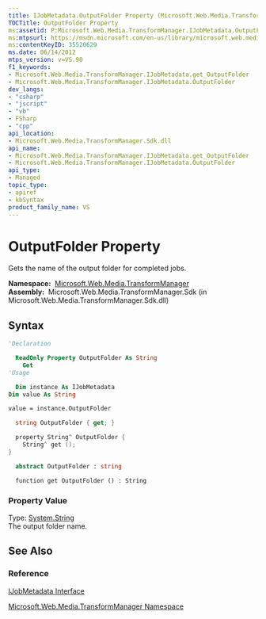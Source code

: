 ```yaml
---
title: IJobMetadata.OutputFolder Property (Microsoft.Web.Media.TransformManager)
TOCTitle: OutputFolder Property
ms:assetid: P:Microsoft.Web.Media.TransformManager.IJobMetadata.OutputFolder
ms:mtpsurl: https://msdn.microsoft.com/en-us/library/microsoft.web.media.transformmanager.ijobmetadata.outputfolder(v=VS.90)
ms:contentKeyID: 35520629
ms.date: 06/14/2012
mtps_version: v=VS.90
f1_keywords:
- Microsoft.Web.Media.TransformManager.IJobMetadata.get_OutputFolder
- Microsoft.Web.Media.TransformManager.IJobMetadata.OutputFolder
dev_langs:
- "csharp"
- "jscript"
- "vb"
- FSharp
- "cpp"
api_location:
- Microsoft.Web.Media.TransformManager.Sdk.dll
api_name:
- Microsoft.Web.Media.TransformManager.IJobMetadata.get_OutputFolder
- Microsoft.Web.Media.TransformManager.IJobMetadata.OutputFolder
api_type:
- Managed
topic_type:
- apiref
- kbSyntax
product_family_name: VS
---
```


# OutputFolder Property

Gets the name of the output folder for completed jobs.

**Namespace:**  [Microsoft.Web.Media.TransformManager](microsoft-web-media-transformmanager-namespace.md)  
**Assembly:**  Microsoft.Web.Media.TransformManager.Sdk (in Microsoft.Web.Media.TransformManager.Sdk.dll)

## Syntax

```vb
'Declaration

  ReadOnly Property OutputFolder As String
    Get
'Usage

  Dim instance As IJobMetadata
Dim value As String

value = instance.OutputFolder
```

```csharp
  string OutputFolder { get; }
```

```cpp
  property String^ OutputFolder {
    String^ get ();
}
```

``` fsharp
  abstract OutputFolder : string
```

```jscript
  function get OutputFolder () : String
```

### Property Value

Type: [System.String](https://msdn.microsoft.com/library/s1wwdcbf)  
The output folder name.  

## See Also

### Reference

[IJobMetadata Interface](ijobmetadata-interface-microsoft-web-media-transformmanager.md)

[Microsoft.Web.Media.TransformManager Namespace](microsoft-web-media-transformmanager-namespace.md)

